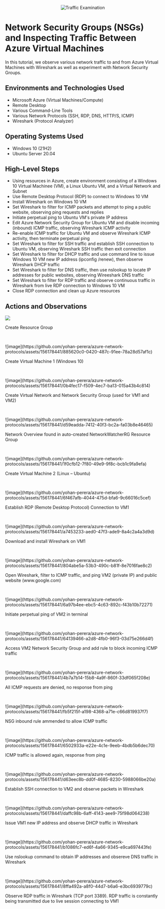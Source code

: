 <p align="center">
<img src="https://i.imgur.com/Ua7udoS.png" alt="Traffic Examination"/>
</p>

<h1>Network Security Groups (NSGs) and Inspecting Traffic Between Azure Virtual Machines</h1>
In this tutorial, we observe various network traffic to and from Azure Virtual Machines with Wireshark as well as experiment with Network Security Groups. <br />

<h2>Environments and Technologies Used</h2>

- Microsoft Azure (Virtual Machines/Compute)
- Remote Desktop
- Various Command-Line Tools
- Various Network Protocols (SSH, RDP, DNS, HTTP/S, ICMP)
- Wireshark (Protocol Analyzer)

<h2>Operating Systems Used </h2>

- Windows 10 (21H2)
- Ubuntu Server 20.04

<h2>High-Level Steps</h2>

- Using resources in Azure, create environment consisting of a Windows 10 Virtual Machinee (VM), a Linux Ubuntu VM, and a Virtual Network and Subnet
- Use Remote Desktop Protocol (RDP) to connect to Windows 10 VM
- Install Wireshark on Windows 10 VM
- Set Wireshark to filter for ICMP packets and attempt to ping a public website, observing ping requests and replies
- Initiate perpetual ping to Ubuntu VM's private IP address
- Edit Azure Network Security Group for Ubuntu VM and disable incoming (inbound) ICMP traffic, observing Wireshark ICMP activity
- Re-enable ICMP traffic for Ubuntu VM and observe Wireshark ICMP activity, then terminate perpetual ping
- Set Wireshark to filter for SSH traffic and establish SSH connection to Ubuntu VM, observing Wireshark SSH traffic then exit connection
- Set Wireshark to filter for DHCP traffic and use command line to issue Windows 10 VM new IP address (ipconfig /renew), then observe Wireshark DHCP traffic
- Set Wireshark to filter for DNS traffic, then use nslookup to locate IP addresses for public websites, observing Wireeshark DNS traffic
- Set Wireshark to filter for RDP traffic and observe continuous traffic in Wireshark from live RDP connection to Windows 10 VM
- Close RDP connection and clean up Azure resources

<h2>Actions and Observations</h2>

<p>
<img src="![image](https://github.com/yohan-perera/azure-network-protocols/assets/156178441/23c537fe-f24f-4693-8ba0-b97996c06f14)" />
</p>
<p>
Create Resource Group
</p>
<br />

<p>
![image](https://github.com/yohan-perera/azure-network-protocols/assets/156178441/885620c0-0420-487c-91ee-78a28d57af1c)
</p>
<p>
Create Virtual Machine 1 (Windows 10)
</p>
<br />

<p>
![image](https://github.com/yohan-perera/azure-network-protocols/assets/156178441/0b4fec17-f509-4ec7-ba13-015a43b4c814)
</p>
<p>
Create Virtual Network and Network Security Group (used for VM1 and VM2)
</p>
<br />

<p>
![image](https://github.com/yohan-perera/azure-network-protocols/assets/156178441/d59eadda-7412-40f3-bc2a-fa03b8e46465)
</p>
<p>
Network Overview found in auto-created NetworkWatcherRG Resource Group
</p>
<br />

<p>
![image](https://github.com/yohan-perera/azure-network-protocols/assets/156178441/1f0cfb12-7f80-49e9-9f8c-bcb1c9fa9efa)
</p>
<p>
Create Virtual Machine 2 (Linux – Ubuntu)</p>
<br />

<p>
![image](https://github.com/yohan-perera/azure-network-protocols/assets/156178441/6f467afb-4044-475d-bfa6-9c66016c5cef)
</p>
<p>
Establish RDP (Remote Desktop Protocol) Connection to VM1
</p>
<br />

<p>
![image](https://github.com/yohan-perera/azure-network-protocols/assets/156178441/a7453233-aed0-47f3-ade9-8a4c2a4a3d9d)
</p>
<p>
Download and install Wireshark on VM1
</p>
<br />

<p>
![image](https://github.com/yohan-perera/azure-network-protocols/assets/156178441/804abe5a-53b3-490c-b81f-8e7016fae8c2)
</p>
<p>
Open Wireshark, filter to ICMP traffic, and ping VM2 (private IP) and public website (www.google.com)</p>
<br />

<p>
![image](https://github.com/yohan-perera/azure-network-protocols/assets/156178441/6a97b4ee-ebc5-4c63-892c-f43b10b72271)
</p>
<p>
Initiate perpetual ping of VM2 in terminal
</p>
<br />

<p>
![image](https://github.com/yohan-perera/azure-network-protocols/assets/156178441/64139466-a2d8-4fb0-96f3-03d75e266d4f)
</p>
<p>
Access VM2 Network Security Group and add rule to block incoming ICMP traffic
</p>
<br />

<p>
![image](https://github.com/yohan-perera/azure-network-protocols/assets/156178441/4b7a7b14-15b8-4a9f-860f-33df065f208e)
</p>
<p>
All ICMP requests are denied, no response from ping
</p>
<br />

<p>
![image](https://github.com/yohan-perera/azure-network-protocols/assets/156178441/fb5f215f-a198-4368-a71e-c66d819937f7)
</p>
<p>
NSG inbound rule ammended to allow ICMP traffic</p>
<br />

<p>
![image](https://github.com/yohan-perera/azure-network-protocols/assets/156178441/6502933a-e22e-4c1e-9eeb-4bdb5b6dec70)
</p>
<p>
ICMP traffic is allowed again, response from ping</p>
<br />

<p>
![image](https://github.com/yohan-perera/azure-network-protocols/assets/156178441/d63eec8b-dd0f-4685-8230-5988066be20a)
</p>
<p>
Establish SSH connection to VM2 and observe packets in Wireshark</p>
<br />

<p>
![image](https://github.com/yohan-perera/azure-network-protocols/assets/156178441/daffc98b-6aff-4143-aee9-75f98d064238)
</p>
<p>
Issue VM1 new IP  address and observe DHCP traffic in Wireshark
</p>
<br />

<p>
![image](https://github.com/yohan-perera/azure-network-protocols/assets/156178441/b1086fc7-ed6f-4a66-9345-e9ca697443fe)
</p>
<p>
Use nslookup command to obtain IP addresses and obsereve DNS traffic in Wireshark
</p>
<br />

<p>
![image](https://github.com/yohan-perera/azure-network-protocols/assets/156178441/8ffa492a-a8f0-44d7-b6a6-e3bc6939779c)
</p>
<p>
Observe RDP traffic in Wireshark (TCP port 3389). RDP traffic is constantly being transmitted due to live session connecting to VM1
</p>
<br />
